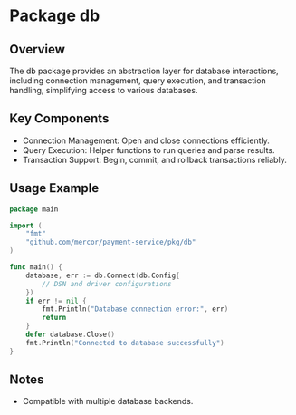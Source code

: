 # Package db

## Overview
The db package provides an abstraction layer for database interactions, including connection management, query execution, and transaction handling, simplifying access to various databases.

## Key Components
- Connection Management: Open and close connections efficiently.
- Query Execution: Helper functions to run queries and parse results.
- Transaction Support: Begin, commit, and rollback transactions reliably.

## Usage Example
~~~go
package main

import (
	"fmt"
	"github.com/mercor/payment-service/pkg/db"
)

func main() {
	database, err := db.Connect(db.Config{
		// DSN and driver configurations
	})
	if err != nil {
		fmt.Println("Database connection error:", err)
		return
	}
	defer database.Close()
	fmt.Println("Connected to database successfully")
}
~~~

## Notes
- Compatible with multiple database backends.
